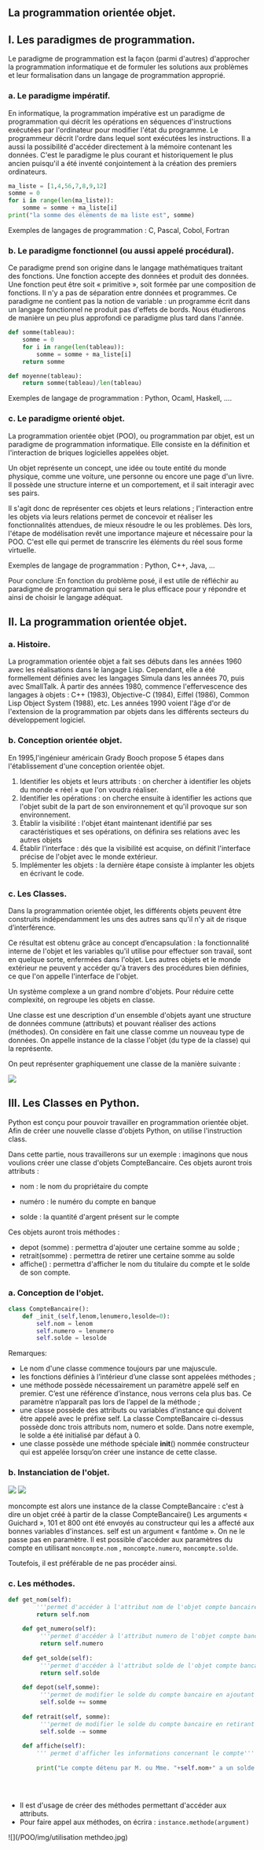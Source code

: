 ## La programmation orientée objet. 



## I. Les paradigmes de programmation. 

Le paradigme de programmation est la façon (parmi d'autres) d'approcher la programmation informatique et de formuler les solutions aux problèmes et leur formalisation dans un langage de programmation approprié.

### a. Le paradigme impératif. 

En informatique, la programmation impérative est un paradigme de programmation qui décrit les opérations en séquences d'instructions exécutées par l'ordinateur pour modifier l'état du programme.
Le programmeur décrit l'ordre dans lequel sont exécutées les instructions. Il a aussi la possibilité d'accéder  directement à la mémoire contenant les données. 
C'est le paradigme le plus courant et historiquement le plus ancien puisqu'il a été inventé conjointement à la création des premiers ordinateurs. 

```python
ma_liste = [1,4,56,7,8,9,12]
somme = 0
for i in range(len(ma_liste)):
	somme = somme + ma_liste[i]
print("la somme des élèments de ma liste est", somme)
```

Exemples de langages de programmation : C, Pascal, Cobol, Fortran

### b. Le paradigme fonctionnel (ou aussi appelé procédural). 

Ce paradigme prend son origine dans le langage mathématiques traitant des fonctions. 
Une fonction accepte des données et produit des données. 
Une fonction peut être soit « primitive », soit formée par une composition de fonctions. Il n'y a pas de séparation entre données et programmes. 
Ce paradigme ne contient pas la notion de variable : un programme écrit dans un langage fonctionnel ne produit pas d'effets de bords. Nous étudierons de manière un peu plus approfondi ce paradigme plus tard dans l'année.

 

```python
def somme(tableau):
    somme = 0
    for i in range(len(tableau)):
        somme = somme + ma_liste[i]
    return somme

def moyenne(tableau): 
    return somme(tableau)/len(tableau)

```

Exemples de langage de programmation :  Python, Ocaml, Haskell, ….

### c. Le paradigme orienté objet. 

La programmation orientée objet (POO), ou programmation par objet, est un paradigme de programmation informatique. Elle consiste en la définition et l'interaction de briques logicielles appelées objet.

Un objet représente un concept, une idée ou toute entité du monde physique, comme une voiture, une personne ou encore une page d'un livre. Il possède une structure interne et un comportement, et il sait interagir avec ses pairs. 

Il s'agit donc de représenter ces objets et leurs relations ; l'interaction entre les objets via leurs relations permet de concevoir et réaliser les fonctionnalités attendues, de mieux résoudre le ou les problèmes.
Dès lors, l'étape de modélisation revêt une importance majeure et nécessaire pour la POO. C'est elle qui permet de transcrire les éléments du réel sous forme virtuelle.

Exemples de langage de programmation : Python, C++, Java, ...





Pour conclure :En fonction du problème posé, il est utile de réfléchir au paradigme de programmation qui sera le plus efficace pour y répondre et ainsi de choisir le langage adéquat. 

## II. La programmation orientée objet. 



### a. Histoire. 

La programmation orientée objet a fait ses débuts dans les années 1960 avec les réalisations dans le langage Lisp. Cependant, elle a été formellement définies avec les langages Simula dans les années 70, puis avec SmallTalk. 
À partir des années 1980, commence l'effervescence des langages à objets : C++ (1983), Objective-C (1984), Eiffel (1986), Common Lisp Object System (1988), etc. Les années 1990 voient l'âge d'or de l'extension de la programmation par objets dans les différents secteurs du développement logiciel.

### b. Conception orientée objet. 

En 1995,l'ingénieur américain Grady Booch propose 5 étapes dans l'établissement d'une conception orientée objet. 

1. Identifier les objets et leurs attributs : on chercher à identifier les objets du monde « réel » que l'on voudra réaliser.
2. Identifier les opérations : on cherche ensuite à identifier les actions que l'objet subit de la part de son environnement et qu'il provoque sur son environnement. 
3. Établir la visibilité : l'objet étant maintenant identifié par ses caractéristiques et ses opérations, on définira ses relations avec les autres objets
4. Établir l'interface : dés que la visibilité est acquise, on définit l'interface précise de l'objet avec le monde extérieur. 
5. Implémenter les objets : la dernière étape consiste à implanter les objets en écrivant le code. 

### c. Les Classes. 

Dans la programmation orientée objet, les différents objets peuvent être  construits indépendamment les uns des autres sans qu'il n'y ait de risque d’interférence. 

Ce résultat est obtenu grâce au concept d’encapsulation : la fonctionnalité interne de l'objet et les variables qu'il utilise pour effectuer son travail, sont en quelque sorte, enfermées dans l'objet. 
Les autres objets et le monde extérieur ne peuvent y accéder qu'à travers des procédures bien définies, ce que l'on appelle l'interface de l'objet. 

Un système complexe a un grand nombre d'objets. Pour réduire cette complexité, on regroupe les objets en classe. 

Une classe est une description d'un ensemble d'objets ayant une structure de données commune (attributs) et pouvant réaliser des actions (méthodes). On considère en fait une classe comme un nouveau type de données. On appelle instance de la classe l'objet (du type de la classe) qui la représente. 

On peut représenter graphiquement une classe de la manière suivante :

![](/POO/img/classes_cours.png)

## III. Les Classes en Python. 

Python est conçu pour pouvoir travailler en programmation orientée objet. 
Afin de créer une nouvelle classe d'objets Python, on utilise l'instruction class.

Dans cette partie, nous travaillerons sur un exemple : imaginons que nous voulions créer une classe d'objets CompteBancaire. 
Ces objets auront trois attributs :

- nom : le nom du propriétaire du compte

- numéro : le numéro du compte en banque

- solde : la quantité d'argent présent sur le compte

  

Ces objets auront trois méthodes :

- depot (somme) : permettra d'ajouter une certaine somme au solde ;
- retrait(somme) : permettra de retirer une certaine somme au solde
- affiche() : permettra d'afficher le nom du titulaire du compte et le solde de son compte.  

### a. Conception de l'objet. 

```python
class CompteBancaire():
	def _init_(self,lenom,lenumero,lesolde=0):
        self.nom = lenom
        self.numero = lenumero
        self.solde = lesolde
```

Remarques:

- Le nom d'une classe commence toujours par une majuscule.
- les fonctions définies à l’intérieur d’une classe sont appelées méthodes ;
- une méthode possède nécessairement un paramètre appelé self en premier. C’est une référence d’instance, nous verrons cela plus bas. Ce paramètre n’apparaît pas lors de l’appel de la méthode ;
- une classe possède des attributs ou variables d’instance qui doivent être appelé avec le préfixe self. La classe CompteBancaire ci-dessus possède donc trois attributs nom, numero et solde. Dans notre exemple, le solde a été initialisé par défaut à 0. 
- une classe possède une méthode spéciale __init__() nommée constructeur qui est appelée lorsqu’on créer une instance de cette classe.

### b. Instanciation de l'objet. 
![](/POO/img/instanciationmoncompte.jpg)
![](/POO/img/instanciationmoncompte.jpg)



moncompte est alors une instance de la classe CompteBancaire : c'est à dire un objet créé à partir de la classe CompteBancaire()
Les arguments « Guichard », 101 et 800 ont été envoyés au constructeur qui les a affecté aux bonnes variables d'instances. 
self est un argument « fantôme ». On ne le passe pas en paramètre. 
Il est possible d'accéder aux paramètres du compte en utilisant `moncompte.nom` , `moncompte.numero`, `moncompte.solde`.

 Toutefois, il est préférable de ne pas procéder ainsi. 

### c. Les méthodes. 

```python
def get_nom(self):
        '''permet d'accéder à l'attribut nom de l'objet compte bancaire'''
        return self.nom
    
    def get_numero(self):
         '''permet d'accéder à l'attribut numero de l'objet compte bancaire'''
         return self.numero
    
    def get_solde(self):
         '''permet d'accéder à l'attribut solde de l'objet compte bancaire'''
         return self.solde
    
    def depot(self,somme):
         '''permet de modifier le solde du compte bancaire en ajoutant de l'argent sur le compte'''
         self.solde += somme
        
    def retrait(self, somme):
         '''permet de modifier le solde du compte bancaire en retirant de l'argent sur le compte'''
         self.solde -= somme
    
    def affiche(self):
        ''' permet d'afficher les informations concernant le compte'''
        
        print("Le compte détenu par M. ou Mme. "+self.nom+" a un solde de "+str(self.solde)+"€")
        
        
        
```

- Il est d'usage de créer des méthodes permettant d'accéder aux attributs. 
- Pour faire appel aux méthodes, on écrira : 
  `instance.methode(argument)`

![](/POO/img/utilisation methdeo.jpg)
